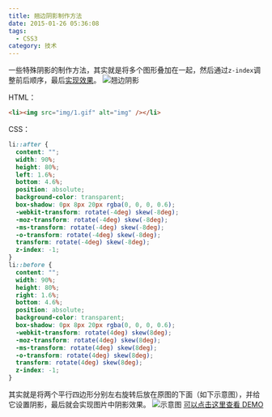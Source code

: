 ```yaml
---
title: 翘边阴影制作方法
date: 2015-01-26 05:36:08
tags:
  - CSS3
category: 技术
---
```


一些特殊阴影的制作方法，其实就是将多个图形叠加在一起，然后通过`z-index`调整前后顺序，最后[实现效果](http://kisnows.com/Front-end-practice/boxshadow/)。
![翘边阴影](/imgs/2015-01-25_214045.png)

<!-- more -->

HTML：

```html
<li><img src="img/1.gif" alt="img" /></li>
```

CSS：

```css
li::after {
  content: "";
  width: 90%;
  height: 80%;
  left: 1.6%;
  bottom: 4.6%;
  position: absolute;
  background-color: transparent;
  box-shadow: 0px 8px 20px rgba(0, 0, 0, 0.6);
  -webkit-transform: rotate(-4deg) skew(-8deg);
  -moz-transform: rotate(-4deg) skew(-8deg);
  -ms-transform: rotate(-4deg) skew(-8deg);
  -o-transform: rotate(-4deg) skew(-8deg);
  transform: rotate(-4deg) skew(-8deg);
  z-index: -1;
}
li::before {
  content: "";
  width: 90%;
  height: 80%;
  right: 1.6%;
  bottom: 4.6%;
  position: absolute;
  background-color: transparent;
  box-shadow: 0px 8px 20px rgba(0, 0, 0, 0.6);
  -webkit-transform: rotate(4deg) skew(8deg);
  -moz-transform: rotate(4deg) skew(8deg);
  -ms-transform: rotate(4deg) skew(8deg);
  -o-transform: rotate(4deg) skew(8deg);
  transform: rotate(4deg) skew(8deg);
  z-index: -1;
}
```

其实就是将两个平行四边形分别左右旋转后放在原图的下面（如下示意图），并给它设置阴影，最后就会实现图片中阴影效果。
![示意图](/imgs/boxshadow.png)
[可以点击这里查看 DEMO](http://kisnows.com/F2E-practice/boxshadow/index.html)
